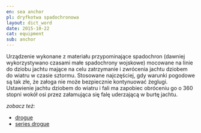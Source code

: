 ```yaml
---
en: sea anchor
pl: dryfkotwa spadochronowa
layout: dict_word
date: 2015-10-22
cat: equipment
sub: anchor
---
```


Urządzenie wykonane z materiału przypominające spadochron (dawniej wykorzystywano czasami małe spadochrony wojskowe)
mocowane na linie do dziobu jachtu mające na celu zatrzymanie i zwrócenia jachtu dziobem do wiatru w czasie sztormu.
Stosowane najczęściej, gdy warunki pogodowe są tak złe, że załoga nie może bezpiecznie kontynuować żeglugi.  
Ustawienie jachtu dziobem do wiatru i fali ma zapobiec obróceniu go o 360 stopni wokół osi przez załamująca się falę 
uderzającą w burtę jachtu.

*zobacz też:*

* [drogue](/dict/d/drogue/)
* [series drogue](/dict/s/series-drogue/)